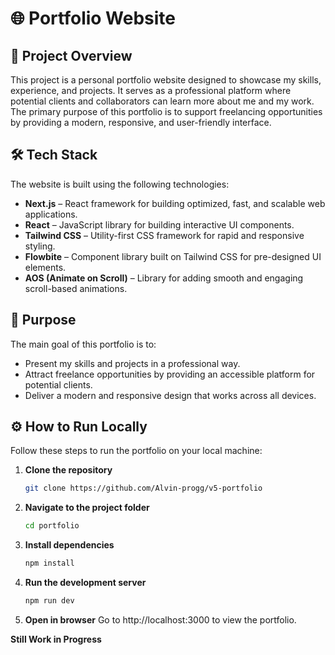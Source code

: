 # 🌐 Portfolio Website

## 📌 Project Overview  
This project is a personal portfolio website designed to showcase my skills, experience, and projects. It serves as a professional platform where potential clients and collaborators can learn more about me and my work. The primary purpose of this portfolio is to support freelancing opportunities by providing a modern, responsive, and user-friendly interface.

## 🛠 Tech Stack  
The website is built using the following technologies:

- **Next.js** – React framework for building optimized, fast, and scalable web applications.  
- **React** – JavaScript library for building interactive UI components.  
- **Tailwind CSS** – Utility-first CSS framework for rapid and responsive styling.  
- **Flowbite** – Component library built on Tailwind CSS for pre-designed UI elements.  
- **AOS (Animate on Scroll)** – Library for adding smooth and engaging scroll-based animations.  

## 🎯 Purpose  
The main goal of this portfolio is to:  
- Present my skills and projects in a professional way.  
- Attract freelance opportunities by providing an accessible platform for potential clients.  
- Deliver a modern and responsive design that works across all devices.  

## ⚙️ How to Run Locally  

Follow these steps to run the portfolio on your local machine:

1. **Clone the repository**  
   ```bash
   git clone https://github.com/Alvin-progg/v5-portfolio
2. **Navigate to the project folder**
   ```bash
   cd portfolio
3. **Install dependencies**  
   ```bash
   npm install
4. **Run the development server**
   ```bash
   npm run dev
5. **Open in browser**
Go to http://localhost:3000 to view the portfolio.

**Still Work in Progress**
